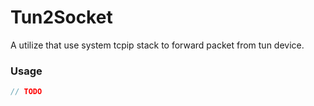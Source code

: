 # Tun2Socket

A utilize that use system tcpip stack to forward packet from tun device.

### Usage

```go
// TODO
```